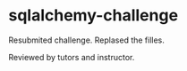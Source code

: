 # sqlalchemy-challenge
Resubmited challenge. Replased the filles. 

Reviewed by tutors and instructor. 
